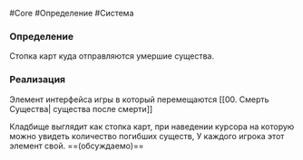 #Core #Определение #Система 

### Определение

Стопка карт куда отправляются умершие существа.

### Реализация
Элемент интерфейса игры в который перемещаются [[00. Смерть Существа| существа после смерти]]

Кладбище выглядит как стопка карт, при наведении курсора на которую можно увидеть количество погибших существ, У каждого игрока этот элемент свой. ==(обсуждаемо)==

